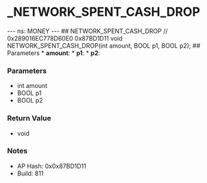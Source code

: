 # _NETWORK_SPENT_CASH_DROP

--- ns: MONEY --- ## NETWORK_SPENT_CASH_DROP  // 0x289016EC778D60E0 0x87BD1D11 void NETWORK_SPENT_CASH_DROP(int amount, BOOL p1, BOOL p2);   ## Parameters * **amount**: * **p1**: * **p2**:

### Parameters
* int amount
* BOOL p1
* BOOL p2

### Return Value
* void

### Notes
* AP Hash: 0x0x87BD1D11
* Build: 811

